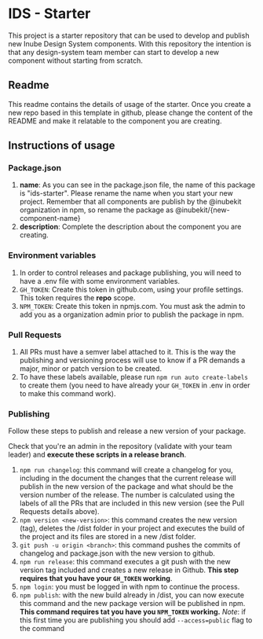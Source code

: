# IDS - Starter

This project is a starter repository that can be used to develop and publish new Inube Design System components. With this repository the intention is that any design-system team member can start to develop a new component without starting from scratch.

## Readme

This readme contains the details of usage of the starter. Once you create a new repo based in this template in github, please change the content of the README and make it relatable to the component you are creating.

## Instructions of usage

### Package.json

1. **name**: As you can see in the package.json file, the name of this package is "ids-starter". Please rename the name when you start your new project. Remember that all components are publish by the @inubekit organization in npm, so rename the package as @inubekit/{new-component-name}
2. **description**: Complete the description about the component you are creating.

### Environment variables

1. In order to control releases and package publishing, you will need to have a .env file with some environment variables.
2. `GH_TOKEN`: Create this token in github.com, using your profile settings. This token requires the **repo** scope.
3. `NPM_TOKEN`: Create this token in npmjs.com. You must ask the admin to add you as a organization admin prior to publish the package in npm.

### Pull Requests

1. All PRs must have a semver label attached to it. This is the way the publishing and versioning process will use to know if a PR demands a major, minor or patch version to be created.
2. To have these labels available, please run `npm run auto create-labels` to create them (you need to have already your `GH_TOKEN` in .env in order to make this command work).

### Publishing

Follow these steps to publish and release a new version of your package.

Check that you're an admin in the repository (validate with your team leader) and **execute these scripts in a release branch**.

1. `npm run changelog`: this command will create a changelog for you, including in the document the changes that the current release will publish in the new version of the package and what should be the version number of the release. The number is calculated using the labels of all the PRs that are included in this new version (see the Pull Requests details above).
2. `npm version <new-version>`: this command creates the new version (tag), deletes the /dist folder in your project and executes the build of the project and its files are stored in a new /dist folder.
3. `git push -u origin <branch>`: this command pushes the commits of changelog and package.json with the new version to github.
4. `npm run release`: this command executes a git push with the new version tag included and creates a new release in Github. **This step requires that you have your `GH_TOKEN` working**.
5. `npm login`: you must be logged in with npm to continue the process.
6. `npm publish`: with the new build already in /dist, you can now execute this command and the new package version will be published in npm. **This command requires tat you have you `NPM_TOKEN` working.** _Note_: if this first time you are publishing you should add `--access=public` flag to the command
